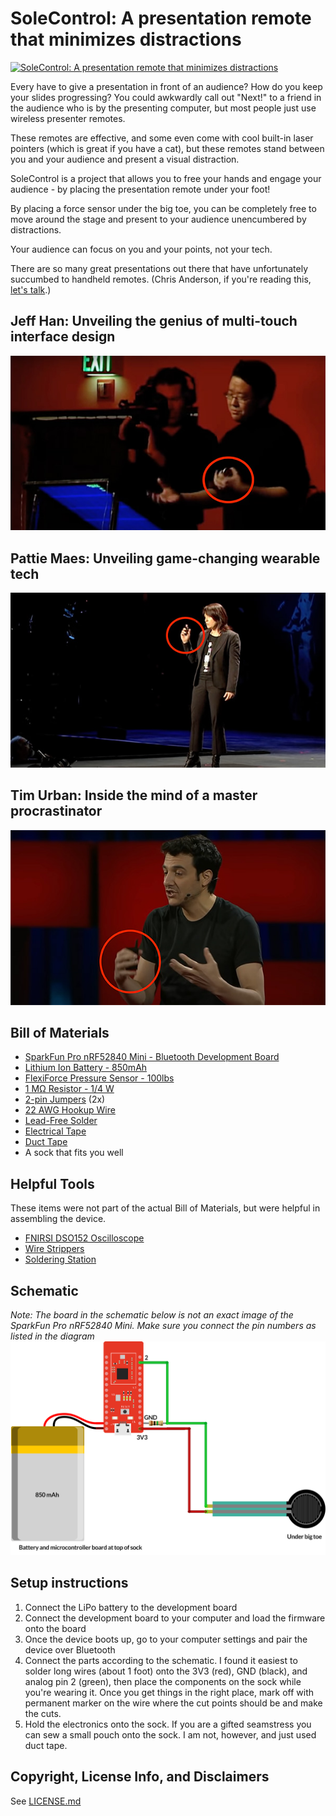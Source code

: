 # SoleControl: A presentation remote that minimizes distractions

[![SoleControl: A presentation remote that minimizes distractions](https://img.youtube.com/vi/gbhyXq6yPUE/0.jpg)](https://youtu.be/gbhyXq6yPUE)

Every have to give a presentation in front of an audience? How do you keep your slides progressing? You could awkwardly call out "Next!" to a friend in the audience who is by the presenting computer, but most people just use wireless presenter remotes.

These remotes are effective, and some even come with cool built-in laser pointers (which is great if you have a cat), but these remotes stand between you and your audience and present a visual distraction. 

SoleControl is a project that allows you to free your hands and engage your audience - by placing the presentation remote under your foot!

By placing a force sensor under the big toe, you can be completely free to move around the stage and present to your audience unencumbered by distractions. 

Your audience can focus on you and your points, not your tech.

There are so many great presentations out there that have unfortunately succumbed to handheld remotes. (Chris Anderson, if you're reading this, [let's talk](https://zachrattner.com/#contact).)

## Jeff Han: Unveiling the genius of multi-touch interface design
[![Jeff Han: Unveiling the genius of multi-touch interface design](readme-assets/jeff-han.jpg)](https://www.youtube.com/watch?v=ac0E6deG4AU)

## Pattie Maes: Unveiling game-changing wearable tech
[![Pattie Maes: Unveiling game-changing wearable tech](readme-assets/pattie-maes.jpg)](https://www.youtube.com/watch?v=nZ-VjUKAsao)

## Tim Urban: Inside the mind of a master procrastinator
[![Tim Urban: Inside the mind of a master procrastinator](readme-assets/tim-urban.jpg)](https://www.youtube.com/watch?v=arj7oStGLkUE)

## Bill of Materials
- [SparkFun Pro nRF52840 Mini - Bluetooth Development Board](https://www.sparkfun.com/products/15025)
- [Lithium Ion Battery - 850mAh](https://www.sparkfun.com/products/13854)
- [FlexiForce Pressure Sensor - 100lbs](https://www.sparkfun.com/products/8685)
- [1 MΩ Resistor - 1/4 W](https://www.amazon.com/dp/B08FD1XVL6?ref=ppx_yo2ov_dt_b_product_details&th=1)
- [2-pin Jumpers](https://www.amazon.com/dp/B07NM68FXK?psc=1&ref=ppx_yo2ov_dt_b_product_details) (2x)
- [22 AWG Hookup Wire](https://www.amazon.com/TUOFENG-Hookup-Wires-6-Different-Colored/dp/B07TX6BX47)
- [Lead-Free Solder](https://www.amazon.com/Weller-T0051404799-Lead-Solder-Sn99-3Cu0-6Ni0-05/dp/B09LDHLM1F)
- [Electrical Tape](https://www.amazon.com/gp/aw/d/B01LY3FG50)
- [Duct Tape](https://www.amazon.com/Heavy-Duty-Silver-Duct-Yourself/dp/B078M5N8CH)
- A sock that fits you well

## Helpful Tools
These items were not part of the actual Bill of Materials, but were helpful in assembling the device.

- [FNIRSI DSO152 Oscilloscope](https://www.amazon.com/dp/B0C6XPVLPZ?ref=ppx_yo2ov_dt_b_product_details&th=1)
- [Wire Strippers](https://www.amazon.com/KAIWEETS-Wire-Stripper-Stripping-Strippers/dp/B097SWN1C7)
- [Soldering Station](https://www.amazon.com/Weller-Digital-Soldering-Station-WE1010NA/dp/B0B3GXSWTG?th=1)

## Schematic
*Note: The board in the schematic below is not an exact image of the SparkFun Pro nRF52840 Mini. Make sure you connect the pin numbers as listed in the diagram*  
![SoleControl Schematic](readme-assets/schematic.png)

## Setup instructions

1. Connect the LiPo battery to the development board
2. Connect the development board to your computer and load the firmware onto the board
3. Once the device boots up, go to your computer settings and pair the device over Bluetooth
4. Connect the parts according to the schematic. I found it easiest to solder long wires (about 1 foot) onto the 3V3 (red), GND (black), and analog pin 2 (green), then place the components on the sock while you're wearing it. Once you get things in the right place, mark off with permanent marker on the wire where the cut points should be and make the cuts. 
5. Hold the electronics onto the sock. If you are a gifted seamstress you can sew a small pouch onto the sock. I am not, however, and just used duct tape. 

## Copyright, License Info, and Disclaimers
See [LICENSE.md](LICENSE.md)